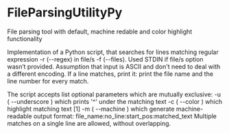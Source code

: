 # FileParsingUtilityPy
File parsing tool with default, machine redable and color highlight functionality

Implementation of a Python script, that searches for lines matching regular expression -r (--regex) in file/s -f (--files).
Used STDIN if file/s option wasn’t provided.
Assumption that input is ASCII and don't need to deal with a different encoding.
If a line matches, print it:
print the file name and the line number for every match.

The script accepts list optional parameters which are mutually exclusive:
-u ( --underscore ) which prints '^' under the matching text
-c ( --color ) which highlight matching text [1]
-m ( --machine ) which generate machine-readable output
format: file_name:no_line:start_pos:matched_text
Multiple matches on a single line are allowed, without overlapping.
